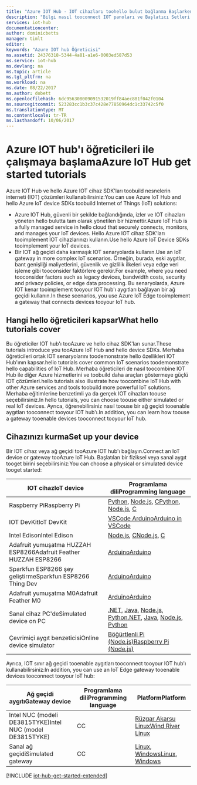 ```yaml
---
title: "Azure IOT Hub - IOT cihazları toohello bulut bağlanma Başlarken | Microsoft Docs"
description: "Bilgi nasıl tooconnect IOT panoları ve Başlatıcı Setleri tooAzure IOT hub'ı. Aygıtlarınızı telemetri tooIoT hub'ı ve IOT hub'ı izlemek ve cihazlarınızı yönetin gönderebilirsiniz."
services: iot-hub
documentationcenter: 
author: dominicbetts
manager: timlt
editor: 
keywords: "Azure IOT hub Öğreticisi"
ms.assetid: 24376318-5344-4a81-a1e6-0003ed587d53
ms.service: iot-hub
ms.devlang: na
ms.topic: article
ms.tgt_pltfrm: na
ms.workload: na
ms.date: 08/22/2017
ms.author: dobett
ms.openlocfilehash: 6dc956308009091532019ff84aec881f042f0104
ms.sourcegitcommit: 523283cc1b3c37c428e77850964dc1c33742c5f0
ms.translationtype: MT
ms.contentlocale: tr-TR
ms.lasthandoff: 10/06/2017
---
```

# <a name="azure-iot-hub-get-started-tutorials"></a><span data-ttu-id="dd655-105">Azure IOT hub'ı öğreticileri ile çalışmaya başlama</span><span class="sxs-lookup"><span data-stu-id="dd655-105">Azure IoT Hub get started tutorials</span></span>

<span data-ttu-id="dd655-106">Azure IOT Hub ve hello Azure IOT cihaz SDK'ları toobuild nesnelerin interneti (IOT) çözümleri kullanabilirsiniz:</span><span class="sxs-lookup"><span data-stu-id="dd655-106">You can use Azure IoT Hub and hello Azure IoT device SDKs toobuild Internet of Things (IoT) solutions:</span></span>

* <span data-ttu-id="dd655-107">Azure IOT Hub, güvenli bir şekilde bağlandığında, izler ve IOT cihazları yöneten hello bulutta tam olarak yönetilen bir hizmettir.</span><span class="sxs-lookup"><span data-stu-id="dd655-107">Azure IoT Hub is a fully managed service in hello cloud that securely connects, monitors, and manages your IoT devices.</span></span> <span data-ttu-id="dd655-108">Hello Azure IOT cihaz SDK'ları tooimplement IOT cihazlarınızı kullanın.</span><span class="sxs-lookup"><span data-stu-id="dd655-108">Use hello Azure IoT Device SDKs tooimplement your IoT devices.</span></span>
* <span data-ttu-id="dd655-109">Bir IOT ağ geçidi daha karmaşık IOT senaryolarda kullanın.</span><span class="sxs-lookup"><span data-stu-id="dd655-109">Use an IoT gateway in more complex IoT scenarios.</span></span> <span data-ttu-id="dd655-110">Örneğin, burada, eski aygıtlar, bant genişliği maliyetlerini, güvenlik ve gizlilik ilkeleri veya edge veri işleme gibi tooconsider faktörlere gerekir.</span><span class="sxs-lookup"><span data-stu-id="dd655-110">For example, where you need tooconsider factors such as legacy devices, bandwidth costs, security and privacy policies, or edge data processing.</span></span> <span data-ttu-id="dd655-111">Bu senaryolarda, Azure IOT kenar tooimplement tooyour IOT hub'ı aygıtları bağlayan bir ağ geçidi kullanın.</span><span class="sxs-lookup"><span data-stu-id="dd655-111">In these scenarios, you use Azure IoT Edge tooimplement a gateway that connects devices tooyour IoT hub.</span></span>

## <a name="what-hello-tutorials-cover"></a><span data-ttu-id="dd655-112">Hangi hello öğreticileri kapsar</span><span class="sxs-lookup"><span data-stu-id="dd655-112">What hello tutorials cover</span></span>

<span data-ttu-id="dd655-113">Bu öğreticiler IOT hub'ı tooAzure ve hello cihaz SDK'ları sunar.</span><span class="sxs-lookup"><span data-stu-id="dd655-113">These tutorials introduce you tooAzure IoT Hub and hello device SDKs.</span></span> <span data-ttu-id="dd655-114">Merhaba öğreticileri ortak IOT senaryolarını toodemonstrate hello özellikleri IOT Hub'ının kapsar.</span><span class="sxs-lookup"><span data-stu-id="dd655-114">hello tutorials cover common IoT scenarios toodemonstrate hello capabilities of IoT Hub.</span></span> <span data-ttu-id="dd655-115">Merhaba öğreticileri de nasıl toocombine IOT Hub ile diğer Azure hizmetlerini ve toobuild daha araçları göstermeye güçlü IOT çözümleri.</span><span class="sxs-lookup"><span data-stu-id="dd655-115">hello tutorials also illustrate how toocombine IoT Hub with other Azure services and tools toobuild more powerful IoT solutions.</span></span> <span data-ttu-id="dd655-116">Merhaba eğitimlerine benzetimli ya da gerçek IOT cihazları toouse seçebilirsiniz.</span><span class="sxs-lookup"><span data-stu-id="dd655-116">In hello tutorials, you can choose toouse either simulated or real IoT devices.</span></span> <span data-ttu-id="dd655-117">Ayrıca, öğrenebilirsiniz nasıl toouse bir ağ geçidi tooenable aygıtları tooconnect tooyour IOT hub'ı.</span><span class="sxs-lookup"><span data-stu-id="dd655-117">In addition, you can learn how toouse a gateway tooenable devices tooconnect tooyour IoT hub.</span></span>

## <a name="set-up-your-device"></a><span data-ttu-id="dd655-118">Cihazınızı kurma</span><span class="sxs-lookup"><span data-stu-id="dd655-118">Set up your device</span></span>

<span data-ttu-id="dd655-119">Bir IOT cihaz veya ağ geçidi tooAzure IOT hub'ı bağlayın.</span><span class="sxs-lookup"><span data-stu-id="dd655-119">Connect an IoT device or gateway tooAzure IoT Hub.</span></span> <span data-ttu-id="dd655-120">Başlatılan bir fiziksel veya sanal aygıt tooget birini seçebilirsiniz:</span><span class="sxs-lookup"><span data-stu-id="dd655-120">You can choose a physical or simulated device tooget started:</span></span>

| <span data-ttu-id="dd655-121">IOT cihaz</span><span class="sxs-lookup"><span data-stu-id="dd655-121">IoT device</span></span>                       | <span data-ttu-id="dd655-122">Programlama dili</span><span class="sxs-lookup"><span data-stu-id="dd655-122">Programming language</span></span> |
|----------------------------------|----------------------|
| <span data-ttu-id="dd655-123">Raspberry Pi</span><span class="sxs-lookup"><span data-stu-id="dd655-123">Raspberry Pi</span></span>                     | <span data-ttu-id="dd655-124">[Python][Pi_Py], [Node.js][Pi_Nd], [C][Pi_C]</span><span class="sxs-lookup"><span data-stu-id="dd655-124">[Python][Pi_Py], [Node.js][Pi_Nd], [C][Pi_C]</span></span>  |
| <span data-ttu-id="dd655-125">IOT DevKit</span><span class="sxs-lookup"><span data-stu-id="dd655-125">IoT DevKit</span></span>                       | <span data-ttu-id="dd655-126">[VSCode Arduino][DevKit]</span><span class="sxs-lookup"><span data-stu-id="dd655-126">[Arduino in VSCode][DevKit]</span></span>     |
| <span data-ttu-id="dd655-127">Intel Edison</span><span class="sxs-lookup"><span data-stu-id="dd655-127">Intel Edison</span></span>                     | <span data-ttu-id="dd655-128">[Node.js][Ed_Nd], [C][Ed_C]</span><span class="sxs-lookup"><span data-stu-id="dd655-128">[Node.js][Ed_Nd], [C][Ed_C]</span></span>    |
| <span data-ttu-id="dd655-129">Adafruit yumuşatma HUZZAH ESP8266</span><span class="sxs-lookup"><span data-stu-id="dd655-129">Adafruit Feather HUZZAH ESP8266</span></span>  | <span data-ttu-id="dd655-130">[Arduino][Hu_Ard]</span><span class="sxs-lookup"><span data-stu-id="dd655-130">[Arduino][Hu_Ard]</span></span>              |
| <span data-ttu-id="dd655-131">Sparkfun ESP8266 şey geliştirme</span><span class="sxs-lookup"><span data-stu-id="dd655-131">Sparkfun ESP8266 Thing Dev</span></span>       | <span data-ttu-id="dd655-132">[Arduino][Th_Ard]</span><span class="sxs-lookup"><span data-stu-id="dd655-132">[Arduino][Th_Ard]</span></span>              |
| <span data-ttu-id="dd655-133">Adafruit yumuşatma M0</span><span class="sxs-lookup"><span data-stu-id="dd655-133">Adafruit Feather M0</span></span>              | <span data-ttu-id="dd655-134">[Arduino][M0_Ard]</span><span class="sxs-lookup"><span data-stu-id="dd655-134">[Arduino][M0_Ard]</span></span>              |
| <span data-ttu-id="dd655-135">Sanal cihaz PC'de</span><span class="sxs-lookup"><span data-stu-id="dd655-135">Simulated device on PC</span></span>           | <span data-ttu-id="dd655-136">[.NET][Sim_NET], [Java][Sim_Jav], [Node.js][Sim_Nd], [Python][Sim_Pyth]</span><span class="sxs-lookup"><span data-stu-id="dd655-136">[.NET][Sim_NET], [Java][Sim_Jav], [Node.js][Sim_Nd], [Python][Sim_Pyth]</span></span> |
| <span data-ttu-id="dd655-137">Çevrimiçi aygıt benzeticisi</span><span class="sxs-lookup"><span data-stu-id="dd655-137">Online device simulator</span></span>         | <span data-ttu-id="dd655-138">[Böğürtlenli Pi (Node.js)][Ol_Sim]</span><span class="sxs-lookup"><span data-stu-id="dd655-138">[Raspberry Pi (Node.js)][Ol_Sim]</span></span> |

<span data-ttu-id="dd655-139">Ayrıca, IOT sınır ağ geçidi tooenable aygıtları tooconnect tooyour IOT hub'ı kullanabilirsiniz:</span><span class="sxs-lookup"><span data-stu-id="dd655-139">In addition, you can use an IoT Edge gateway tooenable devices tooconnect tooyour IoT hub:</span></span>

| <span data-ttu-id="dd655-140">Ağ geçidi aygıtı</span><span class="sxs-lookup"><span data-stu-id="dd655-140">Gateway device</span></span>               | <span data-ttu-id="dd655-141">Programlama dili</span><span class="sxs-lookup"><span data-stu-id="dd655-141">Programming language</span></span> | <span data-ttu-id="dd655-142">Platform</span><span class="sxs-lookup"><span data-stu-id="dd655-142">Platform</span></span>         |
|------------------------------|----------------------|------------------|
| <span data-ttu-id="dd655-143">Intel NUC (modeli DE3815TYKE)</span><span class="sxs-lookup"><span data-stu-id="dd655-143">Intel NUC (model DE3815TYKE)</span></span> | <span data-ttu-id="dd655-144">C</span><span class="sxs-lookup"><span data-stu-id="dd655-144">C</span></span>                    | <span data-ttu-id="dd655-145">[Rüzgar Akarsu Linux][NUC_Lnx]</span><span class="sxs-lookup"><span data-stu-id="dd655-145">[Wind River Linux][NUC_Lnx]</span></span> |
| <span data-ttu-id="dd655-146">Sanal ağ geçidi</span><span class="sxs-lookup"><span data-stu-id="dd655-146">Simulated gateway</span></span>            | <span data-ttu-id="dd655-147">C</span><span class="sxs-lookup"><span data-stu-id="dd655-147">C</span></span>                    | <span data-ttu-id="dd655-148">[Linux][Sim_Lnx], [Windows][Sim_Win]</span><span class="sxs-lookup"><span data-stu-id="dd655-148">[Linux][Sim_Lnx], [Windows][Sim_Win]</span></span> |

[!INCLUDE [iot-hub-get-started-extended](../../includes/iot-hub-get-started-extended.md)]

[Pi_Nd]: iot-hub-raspberry-pi-kit-node-get-started.md
[Pi_C]: iot-hub-raspberry-pi-kit-c-get-started.md
[Pi_Py]: iot-hub-raspberry-pi-kit-python-get-started.md
[DevKit]: iot-hub-arduino-iot-devkit-az3166-get-started.md
[Ed_Nd]: iot-hub-intel-edison-kit-node-get-started.md
[Ed_C]: iot-hub-intel-edison-kit-c-get-started.md
[Hu_Ard]: iot-hub-arduino-huzzah-esp8266-get-started.md
[Th_Ard]: iot-hub-sparkfun-esp8266-thing-dev-get-started.md
[M0_Ard]: iot-hub-adafruit-feather-m0-wifi-kit-arduino-get-started.md
[Sim_NET]: iot-hub-csharp-csharp-getstarted.md
[Sim_Jav]: iot-hub-java-java-getstarted.md
[Sim_Nd]: iot-hub-node-node-getstarted.md
[Sim_Pyth]: iot-hub-python-getstarted.md
[NUC_Lnx]: iot-hub-gateway-kit-c-lesson1-set-up-nuc.md
[Sim_Lnx]: iot-hub-linux-iot-edge-get-started.md
[Sim_Win]: iot-hub-windows-iot-edge-get-started.md
[Ol_Sim]: iot-hub-raspberry-pi-web-simulator-get-started.md
